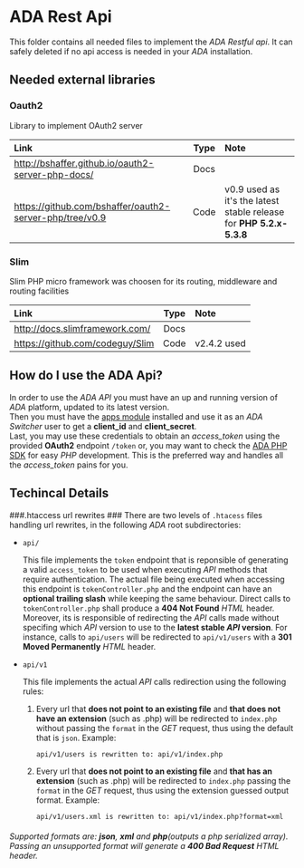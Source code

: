 # ADA Rest Api #

This folder contains all needed files to implement the _ADA Restful api_. It can safely deleted if no api access is needed in your _ADA_ installation.

## Needed external libraries ##

### Oauth2 ###
Library to implement OAuth2 server

Link                                                     | Type | Note
:--------------------------------------------------------|:----:|:----
<http://bshaffer.github.io/oauth2-server-php-docs/>      |Docs  |
<https://github.com/bshaffer/oauth2-server-php/tree/v0.9>|Code  |v0.9 used as it's the latest stable release for __PHP 5.2.x-5.3.8__

### Slim ###
Slim PHP micro framework was choosen for its routing, middleware and routing facilities

Link                             | Type | Note
:--------------------------------|:----:|:----
<http://docs.slimframework.com/> |Docs  |
<https://github.com/codeguy/Slim>|Code  |v2.4.2 used

## How do I use the ADA Api? ##

In order to use the _ADA API_ you must have an up and running version of _ADA_ platform, updated to its latest version.   
Then you must have the [apps module](https://github.com/lynxlab/ada/tree/ada-api/modules/apps) installed and use it as an _ADA Switcher_ user to get a **client_id** and **client_secret**.  
Last, you may use these credentials to obtain an _access_token_ using the provided **OAuth2** endpoint `/token` or, you may want to check the 
[ADA PHP SDK](https://github.com/lynxlab/ada-php-sdk) for easy _PHP_ development. 
This is the preferred way and handles all the _access_token_ pains for you.

## Techincal Details ##


###.htaccess url rewrites ###
There are two levels of `.htacess` files handling url rewrites, in the following _ADA_ root subdirectories:

+ `api/`

    This file implements the `token` endpoint that is reponsible of generating a valid `access_token` to be used when executing _API_ methods that require authentication. The actual file being executed when accessing this endpoint is `tokenController.php` and the endpoint can have an **optional trailing slash** while keeping the same behaviour. Direct calls to `tokenController.php` shall produce a **404 Not Found** _HTML_ header.  
    Moreover, its is responsible of redirecting the _API_ calls made without specifing which _API_ version to use to the **latest stable _API_ version**. For instance, calls to `api/users` will be redirected to `api/v1/users` with a **301 Moved Permanently** _HTML_ header.

+ `api/v1`

    This file implements the actual _API_ calls redirection using the following rules:

    1. Every url that **does not point to an existing file** and **that does not have an extension** (such as .php) will be redirected to `index.php` without passing the `format` in the _GET_ request, thus using the default that is `json`. Example: 

        ```
        api/v1/users is rewritten to: api/v1/index.php
        ```

    2. Every url that **does not point to an existing file** and **that has an extension** (such as .php) will be redirected to `index.php` passing the `format` in the _GET_ request, thus using the extension guessed output format. Example: 

        ```
        api/v1/users.xml is rewritten to: api/v1/index.php?format=xml
        ```

###### Supported formats are: **json**, **xml** and **php**(outputs a php serialized array). Passing an unsupported format will generate a **400 Bad Request** _HTML_ header.
